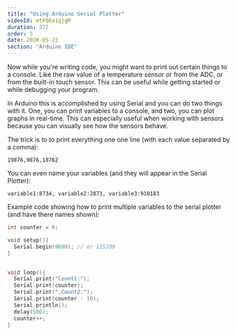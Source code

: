 ```yaml
---
title: "Using Arduino Serial Plotter"
videoId: mtP86o1gjgM
duration: 377
order: 5
date: 2020-05-22
section: "Arduino IDE"
---
```


Now while you're writing code, you might want to print out certain things to a console. Like the raw value of a temperature sensor or from the ADC, or from the built-in touch sensor. This can be useful while getting started or while debugging your program.

In Arduino this is accomplished by using Serial and you can do two things with it. One, you can print variables to a console, and two, you can plot graphs in real-time. This can especially useful when working with sensors because you can visually see how the sensors behave.

The trick is to to print everything one one line (with each value separated by a comma):

```
19876,9876,18762
```

You can even name your variables (and they will appear in the Serial Plotter):

```
variable1:8734, variable2:2873, variable3:910183
```

Example code showing how to print multiple variables to the serial plotter (and have there names shown):
```cpp
int counter = 0;

void setup(){
  Serial.begin(9600); // or 115200
}


void loop(){
  Serial.print("Count1:");
  Serial.print(counter);
  Serial.print(",Count2:");
  Serial.print(counter - 10);
  Serial.println();
  delay(500);
  counter++;
}
```